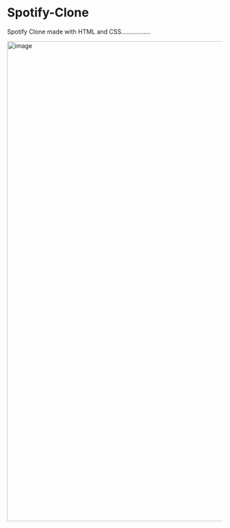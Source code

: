 # Spotify-Clone
Spotify Clone made with HTML and CSS.................

<img width="1120" alt="image" src="https://github.com/Ayush8868/Spotify-Clone/assets/99401047/bc9ffd97-8720-43b8-acf5-b478db3d86d4">


